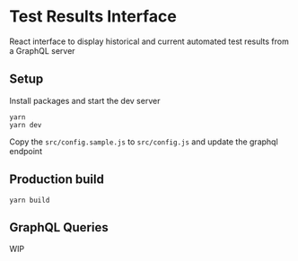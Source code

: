 # Test Results Interface

React interface to display historical and current automated test results from a GraphQL server

## Setup

Install packages and start the dev server

```
yarn
yarn dev

```

Copy the ```src/config.sample.js``` to ```src/config.js``` and update the graphql endpoint

## Production build

```yarn build```

## GraphQL Queries

WIP
